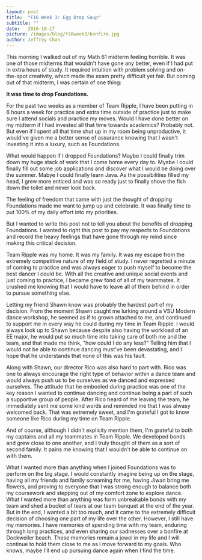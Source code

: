 ```yaml
---
layout: post
title:  "F16 Week 3: Egg Drop Soup"
subtitle: ""
date:   2016-10-17
picture: /images/blog/f16week3/bonfire.jpg
author: Jeffrey Chan
---
```


This morning I walked out of my Math 61 midterm feeling horrible. It was one
of those midterms that wouldn't have gone any better, even if I had put in
extra hours of study. It required intuition with problem solving and 
on-the-spot creativity, which made the exam pretty difficult yet fair. But coming
out of that midterm, I was certain of one thing:

**It was time to drop Foundations.**

For the past two weeks as a member of Team Ripple, I have been putting
in 6 hours a week for practice and extra time outside of practice just to
make sure I attend socials and practice my moves. Would I have done better
on my midterm if I had invested all that time towards academics? Probably not.
But even if I spent all that time shut up in my room being unproductive, it
would've given me a better sense of assurance knowing that I wasn't investing it
into a luxury, such as Foundations.

What would happen if I dropped Foundations? Maybe I could finally trim down my
huge stack of work that I come home every day to. Myabe I could finally fill
out some job applications and discover what I would be doing over the summer.
Mabye I could finally learn Java. As the possibilities filled my head, I grew
more enticed and was so ready just to finally shove the fish down the toilet
and never look back.

The feeling of freedom that came with just the thought of dropping Foundations
made me want to jump up and celebrate. It was finally time to put 100% of my
daily effort into my priorities.

But I wanted to write this post not to tell you about the benefits of dropping
Foundations. I wanted to right this post to pay my respects to Foundations
and record the heavy feelings that have gone through my mind since making this
critical decision.

Team Ripple was my home. It was my family. It was my escape from the extremely
competitive nature of my field of study. I never regretted a minute of coming to
practice and was always eager to push myself to become the best dancer I could be.
With all the creative and unique social events and just coming to practice, I
became grew fond of all of my teammates. It crushed me knowing that I would have
to leave all of them behind in order to pursue something else. 

Letting my friend Shawn know was probably the hardest part of my decision. From
the moment Shawn caught me lurking around a VSU Modern dance workshop, he seemed
as if to grown attached to me, and continued to support me in every way he could
during my time in Team Ripple. I would always look up to Shawn because despite
also having the workload of an EE major, he would put so much time into taking care
of both me and the team, and that made me think, "how could I do any less?"
Telling him that I would not be able to continue
dancing must've been devastating, and I hope that he understands that none of this
was his fault.

Along with Shawn, our director Rico was also hard to part with. Rico was one to
always encourage the right type of behavior within a dance team and would always
push us to be ourselves as we danced and expressed ourselves. The attitude that he
embodied during practice was one of the key reason I wanted to continue dancing
and continue being a part of such a supportive group of people. After Rico heard
of me leaving the team, he immediately sent me some kind words and reminded me
that I was alwasy welcomed back. That was extremely sweet, and I'm grateful I got
to know someone like Rico during my time on Team Ripple.

And of course, although I didn't explicity mention them, I'm grateful to both my
captains and all my teammates in Team Ripple. We developed bonds and grew close
to one another, and I truly thought of them as a sort of second family. It pains
me knowing that I wouldn't be able to continue on with them.

What I wanted more than anything when I joined Foundations was to perform on the
big stage. I would constantly imagine being up on the stage, having all my friends
and family screaming for me, having Jiwan bring me flowers, and proving to everyone
that I was strong enough to balance both my coursework and stepping out of my comfort
zone to explore dance. What I wanted more than anything was form unbreakable bonds with
my team and shed a bucket of tears at our team banquet at the end of the year. But in
the end, I wanted a bit too much, and it came to the extremely difficult decision of
choosing one part of my life over the other. However, I still have my memories. I have
memories of spending time with my team, enduring through long practices, and even sharing
our sadnesses over a bonfire at Dockweiler beach. These memories remain a jewel in my
life and I will continue to hold them close to me as I move forward to my goals. Who knows,
maybe I'll end up pursuing dance again when I find the time.